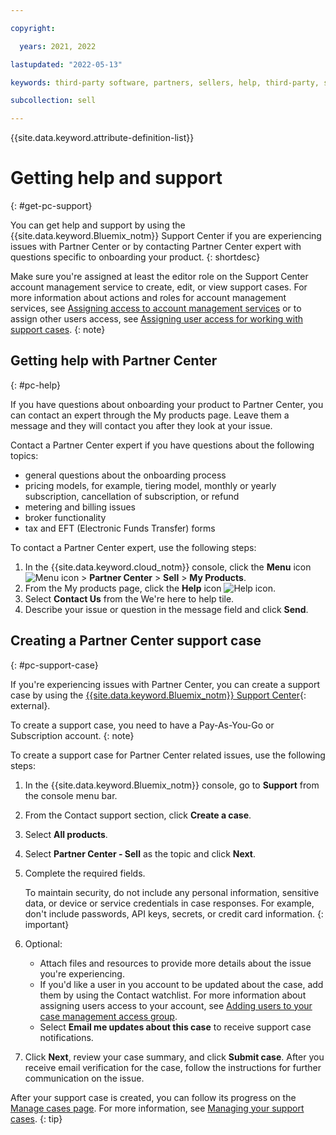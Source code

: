 ```yaml
---

copyright:

  years: 2021, 2022

lastupdated: "2022-05-13"

keywords: third-party software, partners, sellers, help, third-party, software, partner center, support

subcollection: sell

---
```


{{site.data.keyword.attribute-definition-list}}

# Getting help and support
{: #get-pc-support}

You can get help and support by using the {{site.data.keyword.Bluemix_notm}} Support Center if you are experiencing issues with Partner Center or by contacting Partner Center expert with questions specific to onboarding your product. 
{: shortdesc}

Make sure you're assigned at least the editor role on the Support Center account management service to create, edit, or view support cases. For more information about actions and roles for account management services, see [Assigning access to account management services](/docs/account?topic=account-account-services#account-management-actions-roles) or to assign other users access, see [Assigning user access for working with support cases](/docs/get-support?topic=get-support-access).
{: note}


## Getting help with Partner Center
{: #pc-help}

If you have questions about onboarding your product to Partner Center, you can contact an expert through the My products page. Leave them a message and they will contact you after they look at your issue. 

Contact a Partner Center expert if you have questions about the following topics:

* general questions about the onboarding process
* pricing models, for example, tiering model, monthly or yearly subscription, cancellation of subscription, or refund
* metering and billing issues
* broker functionality
* tax and EFT (Electronic Funds Transfer) forms

To contact a Partner Center expert, use the following steps:

1. In the {{site.data.keyword.cloud_notm}} console, click the **Menu** icon ![Menu icon](../icons/icon_hamburger.svg "Menu") > **Partner Center** > **Sell** > **My Products**.
1. From the My products page, click the **Help** icon ![Help icon](../icons/help.svg "Help").
1. Select **Contact Us** from the We're here to help tile. 
1. Describe your issue or question in the message field and click **Send**. 


## Creating a Partner Center support case
{: #pc-support-case}

If you're experiencing issues with Partner Center, you can create a support case by using the [{{site.data.keyword.Bluemix_notm}} Support Center](https://cloud.ibm.com/unifiedsupport/supportcenter){: external}.  

To create a support case, you need to have a Pay-As-You-Go or Subscription account.
{: note}

To create a support case for Partner Center related issues, use the following steps:

1. In the {{site.data.keyword.Bluemix_notm}} console, go to **Support** from the console menu bar.
1. From the Contact support section, click **Create a case**.
1. Select **All products**.
1. Select **Partner Center - Sell** as the topic and click **Next**. 
1. Complete the required fields.

   To maintain security, do not include any personal information, sensitive data, or device or service credentials in case responses. For example, don't include passwords, API keys, secrets, or credit card information.
   {: important}

1. Optional: 
   * Attach files and resources to provide more details about the issue you're experiencing.
   * If you'd like a user in you account to be updated about the case, add them by using the Contact watchlist. For more information about assigning users access to your account, see [Adding users to your case management access group](/docs/get-support?topic=get-support-access#add-user-access-group).
   * Select **Email me updates about this case** to receive support case notifications. 
1. Click **Next**, review your case summary, and click **Submit case**. After you receive email verification for the case, follow the instructions for further communication on the issue. 

After your support case is created, you can follow its progress on the [Manage cases page](/unifiedsupport/cases). For more information, see [Managing your support cases](/docs/get-support?topic=get-support-managing-support-cases).
{: tip}
